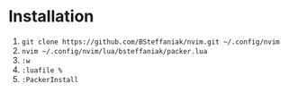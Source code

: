 # Installation

1. `git clone https://github.com/BSteffaniak/nvim.git ~/.config/nvim`
1. `nvim ~/.config/nvim/lua/bsteffaniak/packer.lua`
1. `:w`
1. `:luafile %`
1. `:PackerInstall`
